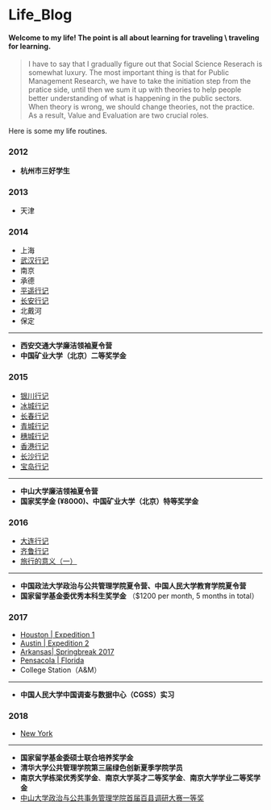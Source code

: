 # Life_Blog
#### Welcome to my life! The point is all about learning for traveling \ traveling for learning.

> I have to say that I gradually figure out that Social Science Reserach is somewhat luxury. The most important thing is that for Public Management Research, we have to take the initiation step from the pratice side, until then we sum it up with theories to help people better understanding of what is happening in the public sectors. When theory is wrong, we should change theories, not the practice. As a result, Value and Evaluation are two crucial roles.

Here is some my life routines.

### 2012
* **杭州市三好学生**

### 2013
* 天津

### 2014
* 上海
* [武汉行记]()
* 南京
* 承德
* [平遥行记]()
* [长安行记]()
* 北戴河
* 保定
---
* **西安交通大学廉洁领袖夏令营**
* **中国矿业大学（北京）二等奖学金**

### 2015
* [银川行记]()
* [冰城行记]()
* [长春行记]()
* [青城行记]()
* [穗城行记]()
* [香港行记]()
* [长沙行记]()
* [宝岛行记]()
---
* **中山大学廉洁领袖夏令营**
* **国家奖学金 (¥8000)、中国矿业大学（北京）特等奖学金**

### 2016
* [大连行记]()
* [齐鲁行记]()
* [旅行的意义（一）]()
---
* **中国政法大学政治与公共管理学院夏令营、中国人民大学教育学院夏令营**
* **国家留学基金委优秀本科生奖学金** （$1200 per month, 5 months in total）

### 2017
* [ Houston | Expedition 1]()
* [ Austin  | Expedition 2]()
* [ Arkansas| Springbreak 2017]()
* [ Pensacola | Florida]()
* College Station（A&M）
---
* **中国人民大学中国调查与数据中心（CGSS）实习**

### 2018
* [New York](https://github.com/QihaoTom/Newyorker2018_2019/blob/master/Outline.md)
---
* **国家留学基金委硕士联合培养奖学金**
* **清华大学公共管理学院第三届绿色创新夏季学院学员**
* **南京大学栋梁优秀奖学金**、**南京大学英才二等奖学金**、**南京大学学业二等奖学金**
* [中山大学政治与公共事务管理学院首届百县调研大赛一等奖](http://sog.sysu.edu.cn/zh-hans/node/4225)
